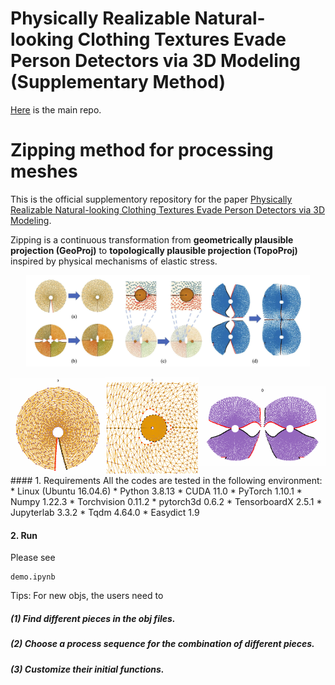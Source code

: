 # Physically Realizable Natural-looking Clothing Textures Evade Person Detectors via 3D Modeling (Supplementary Method)
[Here](https://github.com/WhoTHU/Adversarial_camou) is the main repo.

# Zipping method for processing meshes

This is the official supplementory repository for the paper [Physically Realizable Natural-looking Clothing Textures Evade Person Detectors via 3D Modeling](https://openaccess.thecvf.com/content/CVPR2023/html/Hu_Physically_Realizable_Natural-Looking_Clothing_Textures_Evade_Person_Detectors_via_3D_CVPR_2023_paper.html).

Zipping is a continuous transformation from **geometrically plausible projection (GeoProj)** to **topologically plausible projection (TopoProj)** inspired by physical mechanisms of elastic stress.

<p align="center">
  <img src="readme_figs/fig2.jpg" alt="drawing" width="90%"/>
</p>

<div style="display: flex; justify-content: center; align-items: center;">
  <img src="readme_figs/movie1.gif" alt="Movie 1" style="width: 30%;"/>
  <img src="readme_figs/movie2.gif" alt="Movie 2" style="width: 30%;"/>
  <img src="readme_figs/movie3.gif" alt="Movie 3" style="width: 40%;"/>
</div>
<!-- toc -->
#### 1. Requirements
All the codes are tested in the following environment:
* Linux (Ubuntu 16.04.6)
* Python 3.8.13
* CUDA 11.0
* PyTorch 1.10.1
* Numpy 1.22.3
* Torchvision 0.11.2
* pytorch3d 0.6.2
* TensorboardX 2.5.1
* Jupyterlab 3.3.2
* Tqdm 4.64.0
* Easydict 1.9

#### 2. Run
Please see
```
demo.ipynb
```
Tips: For new objs, the users need to
##### (1) Find different pieces in the obj files.
##### (2) Choose a process sequence for the combination of different pieces.
##### (3) Customize their initial functions.